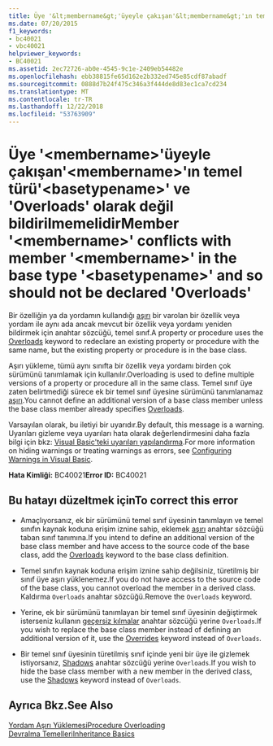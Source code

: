 ```yaml
---
title: Üye '&lt;membername&gt;'üyeyle çakışan'&lt;membername&gt;'ın temel türü'&lt;basetypename&gt;' ve 'Overloads' olarak değil bildirilmemelidir
ms.date: 07/20/2015
f1_keywords:
- bc40021
- vbc40021
helpviewer_keywords:
- BC40021
ms.assetid: 2ec72726-ab0e-4545-9c1e-2409eb54482e
ms.openlocfilehash: ebb38815fe65d162e2b332ed745e85cdf87abadf
ms.sourcegitcommit: 0888d7b24f475c346a3f444de8d83ec1ca7cd234
ms.translationtype: MT
ms.contentlocale: tr-TR
ms.lasthandoff: 12/22/2018
ms.locfileid: "53763909"
---
```

# <a name="member-ltmembernamegt-conflicts-with-member-ltmembernamegt-in-the-base-type-ltbasetypenamegt-and-so-should-not-be-declared-overloads"></a><span data-ttu-id="bbee8-102">Üye '&lt;membername&gt;'üyeyle çakışan'&lt;membername&gt;'ın temel türü'&lt;basetypename&gt;' ve 'Overloads' olarak değil bildirilmemelidir</span><span class="sxs-lookup"><span data-stu-id="bbee8-102">Member '&lt;membername&gt;' conflicts with member '&lt;membername&gt;' in the base type '&lt;basetypename&gt;' and so should not be declared 'Overloads'</span></span>
<span data-ttu-id="bbee8-103">Bir özelliğin ya da yordamın kullandığı [aşırı](../../visual-basic/language-reference/modifiers/overloads.md) bir varolan bir özellik veya yordam ile aynı ada ancak mevcut bir özellik veya yordamı yeniden bildirmek için anahtar sözcüğü, temel sınıf.</span><span class="sxs-lookup"><span data-stu-id="bbee8-103">A property or procedure uses the [Overloads](../../visual-basic/language-reference/modifiers/overloads.md) keyword to redeclare an existing property or procedure with the same name, but the existing property or procedure is in the base class.</span></span>  
  
 <span data-ttu-id="bbee8-104">Aşırı yükleme, tümü aynı sınıfta bir özellik veya yordamı birden çok sürümünü tanımlamak için kullanılır.</span><span class="sxs-lookup"><span data-stu-id="bbee8-104">Overloading is used to define multiple versions of a property or procedure all in the same class.</span></span> <span data-ttu-id="bbee8-105">Temel sınıf üye zaten belirtmediği sürece ek bir temel sınıf üyesine sürümünü tanımlanamaz [aşırı](../../visual-basic/language-reference/modifiers/overloads.md).</span><span class="sxs-lookup"><span data-stu-id="bbee8-105">You cannot define an additional version of a base class member unless the base class member already specifies [Overloads](../../visual-basic/language-reference/modifiers/overloads.md).</span></span>  
  
 <span data-ttu-id="bbee8-106">Varsayılan olarak, bu iletiyi bir uyarıdır.</span><span class="sxs-lookup"><span data-stu-id="bbee8-106">By default, this message is a warning.</span></span> <span data-ttu-id="bbee8-107">Uyarıları gizleme veya uyarıları hata olarak değerlendirmesini daha fazla bilgi için bkz: [Visual Basic'teki uyarıları yapılandırma](/visualstudio/ide/configuring-warnings-in-visual-basic).</span><span class="sxs-lookup"><span data-stu-id="bbee8-107">For more information on hiding warnings or treating warnings as errors, see [Configuring Warnings in Visual Basic](/visualstudio/ide/configuring-warnings-in-visual-basic).</span></span>  
  
 <span data-ttu-id="bbee8-108">**Hata Kimliği:** BC40021</span><span class="sxs-lookup"><span data-stu-id="bbee8-108">**Error ID:** BC40021</span></span>  
  
## <a name="to-correct-this-error"></a><span data-ttu-id="bbee8-109">Bu hatayı düzeltmek için</span><span class="sxs-lookup"><span data-stu-id="bbee8-109">To correct this error</span></span>  
  
-   <span data-ttu-id="bbee8-110">Amaçlıyorsanız, ek bir sürümünü temel sınıf üyesinin tanımlayın ve temel sınıfın kaynak koduna erişim iznine sahip, eklemek [aşırı](../../visual-basic/language-reference/modifiers/overloads.md) anahtar sözcüğü taban sınıf tanımına.</span><span class="sxs-lookup"><span data-stu-id="bbee8-110">If you intend to define an additional version of the base class member and have access to the source code of the base class, add the [Overloads](../../visual-basic/language-reference/modifiers/overloads.md) keyword to the base class definition.</span></span>  
  
-   <span data-ttu-id="bbee8-111">Temel sınıfın kaynak koduna erişim iznine sahip değilsiniz, türetilmiş bir sınıf üye aşırı yüklenemez.</span><span class="sxs-lookup"><span data-stu-id="bbee8-111">If you do not have access to the source code of the base class, you cannot overload the member in a derived class.</span></span> <span data-ttu-id="bbee8-112">Kaldırma `Overloads` anahtar sözcüğü.</span><span class="sxs-lookup"><span data-stu-id="bbee8-112">Remove the `Overloads` keyword.</span></span>  
  
-   <span data-ttu-id="bbee8-113">Yerine, ek bir sürümünü tanımlayan bir temel sınıf üyesinin değiştirmek isterseniz kullanın [geçersiz kılmalar](../../visual-basic/language-reference/modifiers/overrides.md) anahtar sözcüğü yerine `Overloads`.</span><span class="sxs-lookup"><span data-stu-id="bbee8-113">If you wish to replace the base class member instead of defining an additional version of it, use the [Overrides](../../visual-basic/language-reference/modifiers/overrides.md) keyword instead of `Overloads`.</span></span>  
  
-   <span data-ttu-id="bbee8-114">Bir temel sınıf üyesinin türetilmiş sınıf içinde yeni bir üye ile gizlemek istiyorsanız, [Shadows](../../visual-basic/language-reference/modifiers/shadows.md) anahtar sözcüğü yerine `Overloads`.</span><span class="sxs-lookup"><span data-stu-id="bbee8-114">If you wish to hide the base class member with a new member in the derived class, use the [Shadows](../../visual-basic/language-reference/modifiers/shadows.md) keyword instead of `Overloads`.</span></span>  
  
## <a name="see-also"></a><span data-ttu-id="bbee8-115">Ayrıca Bkz.</span><span class="sxs-lookup"><span data-stu-id="bbee8-115">See Also</span></span>  
 [<span data-ttu-id="bbee8-116">Yordam Aşırı Yüklemesi</span><span class="sxs-lookup"><span data-stu-id="bbee8-116">Procedure Overloading</span></span>](../../visual-basic/programming-guide/language-features/procedures/procedure-overloading.md)  
 [<span data-ttu-id="bbee8-117">Devralma Temelleri</span><span class="sxs-lookup"><span data-stu-id="bbee8-117">Inheritance Basics</span></span>](../../visual-basic/programming-guide/language-features/objects-and-classes/inheritance-basics.md)
